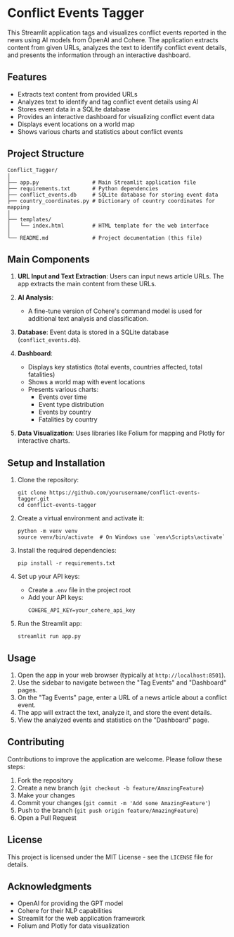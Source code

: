 # Conflict Events Tagger

This Streamlit application tags and visualizes conflict events reported in the news using AI models from OpenAI and Cohere. The application extracts content from given URLs, analyzes the text to identify conflict event details, and presents the information through an interactive dashboard.

## Features

- Extracts text content from provided URLs
- Analyzes text to identify and tag conflict event details using AI
- Stores event data in a SQLite database
- Provides an interactive dashboard for visualizing conflict event data
- Displays event locations on a world map
- Shows various charts and statistics about conflict events

## Project Structure

```
Conflict_Tagger/
│
├── app.py                 # Main Streamlit application file
├── requirements.txt       # Python dependencies
├── conflict_events.db     # SQLite database for storing event data
├── country_coordinates.py # Dictionary of country coordinates for mapping
│
├── templates/
│   └── index.html         # HTML template for the web interface
│
└── README.md              # Project documentation (this file)
```

## Main Components

1. **URL Input and Text Extraction**: Users can input news article URLs. The app extracts the main content from these URLs.

2. **AI Analysis**: 
   - A fine-tune version of Cohere's command model is used for additional text analysis and classification.

3. **Database**: Event data is stored in a SQLite database (`conflict_events.db`).

4. **Dashboard**:
   - Displays key statistics (total events, countries affected, total fatalities)
   - Shows a world map with event locations
   - Presents various charts:
     - Events over time
     - Event type distribution
     - Events by country
     - Fatalities by country

5. **Data Visualization**: Uses libraries like Folium for mapping and Plotly for interactive charts.

## Setup and Installation

1. Clone the repository:
   ```
   git clone https://github.com/yourusername/conflict-events-tagger.git
   cd conflict-events-tagger
   ```

2. Create a virtual environment and activate it:
   ```
   python -m venv venv
   source venv/bin/activate  # On Windows use `venv\Scripts\activate`
   ```

3. Install the required dependencies:
   ```
   pip install -r requirements.txt
   ```

4. Set up your API keys:
   - Create a `.env` file in the project root
   - Add your API keys:
     ```
     COHERE_API_KEY=your_cohere_api_key
     ```

5. Run the Streamlit app:
   ```
   streamlit run app.py
   ```

## Usage

1. Open the app in your web browser (typically at `http://localhost:8501`).
2. Use the sidebar to navigate between the "Tag Events" and "Dashboard" pages.
3. On the "Tag Events" page, enter a URL of a news article about a conflict event.
4. The app will extract the text, analyze it, and store the event details.
5. View the analyzed events and statistics on the "Dashboard" page.

## Contributing

Contributions to improve the application are welcome. Please follow these steps:

1. Fork the repository
2. Create a new branch (`git checkout -b feature/AmazingFeature`)
3. Make your changes
4. Commit your changes (`git commit -m 'Add some AmazingFeature'`)
5. Push to the branch (`git push origin feature/AmazingFeature`)
6. Open a Pull Request

## License

This project is licensed under the MIT License - see the `LICENSE` file for details.

## Acknowledgments

- OpenAI for providing the GPT model
- Cohere for their NLP capabilities
- Streamlit for the web application framework
- Folium and Plotly for data visualization